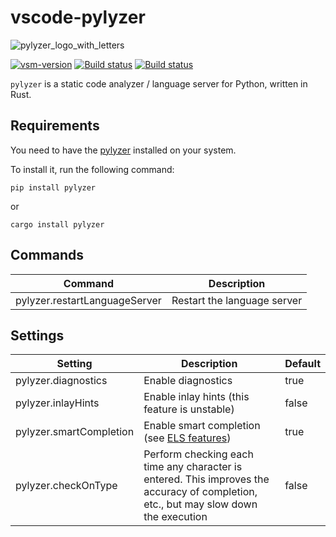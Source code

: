 # vscode-pylyzer

![pylyzer_logo_with_letters](https://raw.githubusercontent.com/mtshiba/pylyzer/main/images/pylyzer-logo-with-letters.svg)

<a href="https://marketplace.visualstudio.com/items?itemName=pylyzer.pylyzer" target="_blank" rel="noreferrer noopener nofollow"><img src="https://img.shields.io/visual-studio-marketplace/v/pylyzer.pylyzer?style=flat&amp;label=VS%20Marketplace&amp;logo=visual-studio-code" alt="vsm-version"></a>
<a href="https://github.com/mtshiba/pylyzer/releases"><img alt="Build status" src="https://img.shields.io/github/v/release/mtshiba/pylyzer.svg"></a>
<a href="https://github.com/mtshiba/pylyzer/actions/workflows/rust.yml"><img alt="Build status" src="https://github.com/mtshiba/pylyzer/actions/workflows/rust.yml/badge.svg"></a>

`pylyzer` is a static code analyzer / language server for Python, written in Rust.

## Requirements

You need to have the [pylyzer](https://github.com/mtshiba/pylyzer) installed on your system.

To install it, run the following command:

```console
pip install pylyzer
```

or

```console
cargo install pylyzer
```

## Commands

| Command | Description |
| - | - |
| pylyzer.restartLanguageServer | Restart the language server |

## Settings

| Setting | Description | Default |
| - | - | - |
| pylyzer.diagnostics | Enable diagnostics | true |
| pylyzer.inlayHints | Enable inlay hints (this feature is unstable) | false |
| pylyzer.smartCompletion | Enable smart completion (see [ELS features](https://github.com/erg-lang/erg/blob/main/crates/els/doc/features.md))| true |
| pylyzer.checkOnType | Perform checking each time any character is entered. This improves the accuracy of completion, etc., but may slow down the execution | false |
